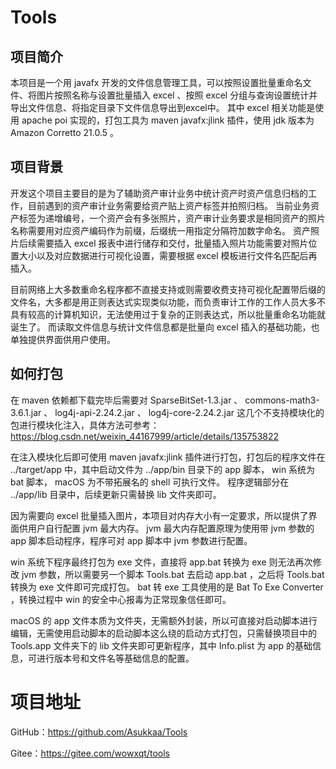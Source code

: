 <h1>Tools</h1>

## 项目简介
本项目是一个用 javafx 开发的文件信息管理工具，可以按照设置批量重命名文件、将图片按照名称与设置批量插入 excel 、按照 excel 分组与查询设置统计并导出文件信息、将指定目录下文件信息导出到excel中。
其中 excel 相关功能是使用 apache poi 实现的，打包工具为 maven javafx:jlink 插件，使用 jdk 版本为 Amazon Corretto 21.0.5 。

## 项目背景
开发这个项目主要目的是为了辅助资产审计业务中统计资产时资产信息归档的工作，目前遇到的资产审计业务需要给资产贴上资产标签并拍照归档。
当前业务资产标签为递增编号，一个资产会有多张照片，资产审计业务要求是相同资产的照片名称需要用对应资产编码作为前缀，后缀统一用指定分隔符加数字命名。
资产照片后续需要插入 excel 报表中进行储存和交付，批量插入照片功能需要对照片位置大小以及对应数据进行可视化设置，需要根据 excel 模板进行文件名匹配后再插入。

目前网络上大多数重命名程序都不直接支持或则需要收费支持可视化配置带后缀的文件名，大多都是用正则表达式实现类似功能，而负责审计工作的工作人员大多不具有较高的计算机知识，无法使用过于复杂的正则表达式，所以批量重命名功能就诞生了。
而读取文件信息与统计文件信息都是批量向 excel 插入的基础功能，也单独提供界面供用户使用。

## 如何打包
在 maven 依赖都下载完毕后需要对 SparseBitSet-1.3.jar 、 commons-math3-3.6.1.jar 、 log4j-api-2.24.2.jar 、 log4j-core-2.24.2.jar 这几个不支持模块化的包进行模块化注入，具体方法可参考： https://blog.csdn.net/weixin_44167999/article/details/135753822 

在注入模块化后即可使用 maven javafx:jlink 插件进行打包，打包后的程序文件在 ../target/app 中，其中启动文件为 ../app/bin 目录下的 app 脚本， win 系统为 bat 脚本， macOS 为不带拓展名的 shell 可执行文件。
程序逻辑部分在 ../app/lib 目录中，后续更新只需替换 lib 文件夹即可。

因为需要向 excel 批量插入图片，本项目对内存大小有一定要求，所以提供了界面供用户自行配置 jvm 最大内存。
jvm 最大内存配置原理为使用带 jvm 参数的 app 脚本启动程序，程序可对 app 脚本中 jvm 参数进行配置。

win 系统下程序最终打包为 exe 文件，直接将 app.bat 转换为 exe 则无法再次修改 jvm 参数，所以需要另一个脚本 Tools.bat 去启动 app.bat ，之后将 Tools.bat 转换为 exe 文件即可完成打包。
bat 转 exe 工具使用的是 Bat To Exe Converter ，转换过程中 win 的安全中心报毒为正常现象信任即可。

macOS 的 app 文件本质为文件夹，无需额外封装，所以可直接对启动脚本进行编辑，无需使用启动脚本的启动脚本这么绕的启动方式打包，只需替换项目中的 Tools.app 文件夹下的 lib 文件夹即可更新程序，其中 Info.plist 为 app 的基础信息，可进行版本号和文件名等基础信息的配置。

# 项目地址
GitHub：https://github.com/Asukkaa/Tools

Gitee：https://gitee.com/wowxqt/tools